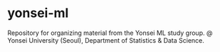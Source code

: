 # yonsei-ml
Repository for organizing material from the Yonsei ML study group.
@ Yonsei University (Seoul), Department of Statistics & Data Science.

